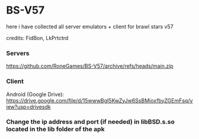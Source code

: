 # BS-V57

here i have collected all server emulators + client for brawl stars v57

credits: FidBon, LkPrtctrd

 ### Servers ###

 https://github.com/RoneGames/BS-V57/archive/refs/heads/main.zip

 ### Client ###
 
Android (Google Drive): https://drive.google.com/file/d/15wwwBgI5KwZyJw6SsBMioxfbyZGEmFsq/view?usp=drivesdk

### Change the ip address and port (if needed) in libBSD.s.so located in the lib folder of the apk
